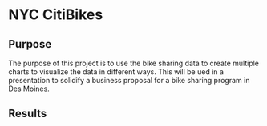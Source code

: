 # NYC CitiBikes

## Purpose

The purpose of this project is to use the bike sharing data to create multiple charts to visualize the data in different ways. This will be ued in a presentation to solidify a business proposal for a bike sharing program in Des Moines. 

## Results

